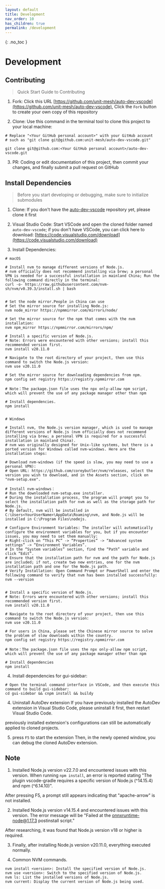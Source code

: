 ```yaml
---
layout: default
title: Development
nav_order: 10
has_children: true
permalink: /development
---
```


{: .no_toc }

# Development

## Contributing
> Quick Start Guide to Contributing
1. Fork: Click this URL [https://github.com/unit-mesh/auto-dev-vscode](https://github.com/unit-mesh/auto-dev-vscode), Click the `Fork` button to create your own copy of this repository

2. Clone: Use this command in the terminal tool to clone this project to your local machine: 
```
# Replace "<Your GitHub personal account>" with your GitHub account
# such as "git clone git@github.com:unit-mesh/auto-dev-vscode.git"

git clone git@github.com:<Your GitHub personal account>/auto-dev-vscode.git
```

3. PR: Coding or edit documentation of this project, then commit your changes, and finally submit a pull request on GitHub


## Install Dependencies
> Before you start developing or debugging, make sure to initialize submodules
1. Clone: If you don't  have the [auto-dev-vscode](https://github.com/unit-mesh/auto-dev-vscode) repository yet, please clone it first

2. Visual Studio Code: Start VSCode and open the cloned folder named `auto-dev-vscode`; if you don't have VSCode, you can click here to download: [https://code.visualstudio.com/download](https://code.visualstudio.com/download)

3. Install Dependencies: 

```
# macOS 

# Install nvm to manage different versions of Node.js.
# nvm officially does not recommend installing via brew; a personal VPN is needed for a successful installation in mainland China; Run the following command directly in the terminal:
curl -o- https://raw.githubusercontent.com/nvm-sh/nvm/v0.39.3/install.sh | bash


# Set the node mirror.People in China can use
# Set the mirror source for installing Node.js:
nvm node_mirror https://npmmirror.com/mirrors/node/ 

# Set the mirror source for the npm that comes with the nvm installation:
nvm npm_mirror https://npmmirror.com/mirrors/npm/

# Install a specific version of Node.js.
# Note: Errors were encountered with other versions; install this recommended version first.
nvm install v20.11.0

# Navigate to the root directory of your project, then use this command to switch the Node.js version:
nvm use v20.11.0

# Set the mirror source for downloading dependencies from npm.
npm config set registry https://registry.npmmirror.com

# Note：The package.json file uses the npx only-allow npm script, which will prevent the use of any package manager other than npm

# Install dependencies.
npm install


```

```
# Windows

# Install nvm, the Node.js version manager, which is used to manage different versions of Node.js (nvm officially does not recommend installing via brew; a personal VPN is required for a successful installation in mainland China).
# nvm was originally designed for Unix-like systems, but there is a ported version for Windows called nvm-windows. Here are the installation steps: 

# Download nvm-windows (if the speed is slow, you may need to use a personal VPN):
# Open URL: https://github.com/coreybutler/nvm/releases, select the version you wish to download, and in the Assets section, click on "nvm-setup.exe".

# Install nvm-windows：
# Run the downloaded nvm-setup.exe installer.
# During the installation process, the program will prompt you to select the installation path for nvm as well as the storage path for Node.js.
# By default, nvm will be installed in C:\Users<YourUserName>\AppData\Roaming\nvm, and Node.js will be installed in C:\Program Files\nodejs.

# Configure Environment Variables: The installer will automatically configure the environment variables for you, but if you encounter issues, you may need to set them manually:
# Right-click on “This PC” -> “Properties” -> “Advanced system settings” -> “Environment Variables”.
# In the “System variables” section, find the “Path” variable and click “Edit”.
# Ensure that the installation path for nvm and the path for Node.js are included; if not, create two new entries, one for the nvm installation path and one for the Node.js path.
# Verify Installation: Open Command Prompt or PowerShell and enter the following command to verify that nvm has been installed successfully:
nvm --version


# Install a specific version of Node.js.
# Note: Errors were encountered with other versions; install this recommended version first.
nvm install v20.11.0

# Navigate to the root directory of your project, then use this command to switch the Node.js version:
nvm use v20.11.0

# For users in China, please set the Chinese mirror source to solve the problem of slow downloads within the country.
npm config set registry https://registry.npmmirror.com

# Note：The package.json file uses the npx only-allow npm script, which will prevent the use of any package manager other than npm

# Install dependencies
npm install
```

4. Install dependencies for gui-sidebar: 
```
# Open the terminal command interface in VSCode, and then execute this command to build gui-sidebar: 
cd gui-sidebar && cnpm install && buildy
```
4. Uninstall AutoDev extension
If you have previously installed the AutoDev extension in Visual Studio Code, please uninstall it first, then restart Visual Studio Code.

 previously installed extension's configurations can still be automatically applied to cloned projects.


5. press `F5` to start the extension
Then, in the newly opened window, you can debug the cloned AutoDev extension.




## Note
1. Installed Node.js version v22.7.0 and encountered issues with this version.
When running `npm install`, an error is reported stating "The plugin vscode-gradle requires a specific version of Node.js (^14.15.4) and npm (^6.14.10)".

After pressing F5, a prompt still appears indicating that "apache-arrow" is not installed.

2. Installed Node.js version v14.15.4 and encountered issues with this version.
The error message will be "Failed at the onnxruntime-node@1.17.3 postinstall script."

After researching, it was found that Node.js version v18 or higher is required.

3. Finally, after installing Node.js version v20.11.0, everything executed normally.

4. Common NVM commands.
```
nvm install <version>: Install the specified version of Node.js.
nvm use <version>: Switch to the specified version of Node.js.
nvm ls: List the installed versions of Node.js.
nvm current: Display the current version of Node.js being used.
```